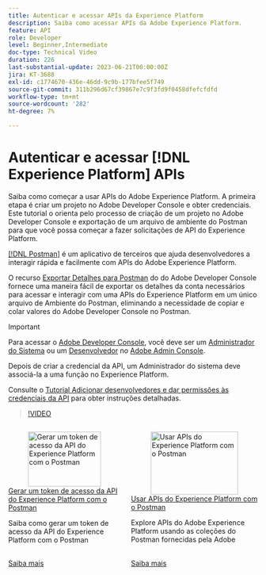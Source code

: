 ```yaml
---
title: Autenticar e acessar APIs da Experience Platform
description: Saiba como acessar APIs da Adobe Experience Platform.
feature: API
role: Developer
level: Beginner,Intermediate
doc-type: Technical Video
duration: 226
last-substantial-update: 2023-06-21T00:00:00Z
jira: KT-3688
exl-id: c1774670-436e-46dd-9c9b-177bfee5f749
source-git-commit: 311b296d67cf39867e7c9f3fd9f0458dfefcfdfd
workflow-type: tm+mt
source-wordcount: '282'
ht-degree: 7%

---
```


# Autenticar e acessar [!DNL Experience Platform] APIs

Saiba como começar a usar APIs do Adobe Experience Platform. A primeira etapa é criar um projeto no Adobe Developer Console e obter credenciais. Este tutorial o orienta pelo processo de criação de um projeto no Adobe Developer Console e exportação de um arquivo de ambiente do Postman para que você possa começar a fazer solicitações de API do Experience Platform.

[[!DNL Postman]](https://www.postman.com/) é um aplicativo de terceiros que ajuda desenvolvedores a interagir rápida e facilmente com APIs do Adobe Experience Platform.

O recurso [Exportar Detalhes para Postman](https://developer.adobe.com/console/home) do **&#x200B;**&#x200B;do Adobe Developer Console fornece uma maneira fácil de exportar os detalhes da conta necessários para acessar e interagir com uma APIs do Experience Platform em um único arquivo de Ambiente do Postman, eliminando a necessidade de copiar e colar valores do Adobe Developer Console no Postman.

>[!IMPORTANT]
>
>Para acessar o [Adobe Developer Console](https://developer.adobe.com/console/home), você deve ser um [Administrador do Sistema](https://helpx.adobe.com/br/enterprise/using/admin-roles.html) ou um [Desenvolvedor](https://helpx.adobe.com/br/enterprise/using/manage-developers.html#:~:text=Add%20developers%20to%20a%20single%20product%20profile&text=In%20the%20Admin%20Console%2C%20navigate,in%20the%20upper%2Dright%20corner.) no [Adobe Admin Console](https://adminconsole.adobe.com).
>
> Depois de criar a credencial da API, um Administrador do sistema deve associá-la a uma função no Experience Platform.
>
>Consulte o [Tutorial Adicionar desenvolvedores e dar permissões às credenciais da API](../admin/add-developers.md) para obter instruções detalhadas.


>[!VIDEO](https://video.tv.adobe.com/v/31682/?learn=on&enablevpops&captions=por_br)

<!-- CARDS
* generate-an-access-token.md
* use-apis-with-postman.md
-->
<!-- START CARDS HTML - DO NOT MODIFY BY HAND -->
<div class="columns">
    <div class="column is-half-tablet is-half-desktop is-one-third-widescreen" aria-label="Generate an Experience Platform API access token with Postman">
        <div class="card" style="height: 100%; display: flex; flex-direction: column; height: 100%;">
            <div class="card-image">
                <figure class="image x-is-16by9">
                    <a href="generate-an-access-token.md" title="Gerar um token de acesso da API do Experience Platform com o Postman" target="_blank" rel="referrer">
                        <img class="is-bordered-r-small" src="https://video.tv.adobe.com/v/32726/?format=jpeg&nocache=1752259602830&captions=por_br" alt="Gerar um token de acesso da API do Experience Platform com o Postman"
                             style="width: 100%; aspect-ratio: 16 / 9; object-fit: cover; overflow: hidden; display: block; margin: auto;">
                    </a>
                </figure>
            </div>
            <div class="card-content is-padded-small" style="display: flex; flex-direction: column; flex-grow: 1; justify-content: space-between;">
                <div class="top-card-content">
                    <p class="headline is-size-6 has-text-weight-bold">
                        <a href="generate-an-access-token.md" target="_blank" rel="referrer" title="Gerar um token de acesso da API do Experience Platform com o Postman">Gerar um token de acesso da API do Experience Platform com o Postman</a>
                    </p>
                    <p class="is-size-6">Saiba como gerar um token de acesso da API do Experience Platform com o Postman</p>
                </div>
                <a href="generate-an-access-token.md" target="_blank" rel="referrer" class="spectrum-Button spectrum-Button--outline spectrum-Button--primary spectrum-Button--sizeM" style="align-self: flex-start; margin-top: 1rem;">
                    <span class="spectrum-Button-label has-no-wrap has-text-weight-bold">Saiba mais</span>
                </a>
            </div>
        </div>
    </div>
    <div class="column is-half-tablet is-half-desktop is-one-third-widescreen" aria-label="Use Experience Platform APIs with Postman">
        <div class="card" style="height: 100%; display: flex; flex-direction: column; height: 100%;">
            <div class="card-image">
                <figure class="image x-is-16by9">
                    <a href="use-apis-with-postman.md" title="Usar APIs do Experience Platform com o Postman" target="_blank" rel="referrer">
                        <img class="is-bordered-r-small" src="https://video.tv.adobe.com/v/32724/?format=jpeg&nocache=1752259602844&captions=por_br" alt="Usar APIs do Experience Platform com o Postman"
                             style="width: 100%; aspect-ratio: 16 / 9; object-fit: cover; overflow: hidden; display: block; margin: auto;">
                    </a>
                </figure>
            </div>
            <div class="card-content is-padded-small" style="display: flex; flex-direction: column; flex-grow: 1; justify-content: space-between;">
                <div class="top-card-content">
                    <p class="headline is-size-6 has-text-weight-bold">
                        <a href="use-apis-with-postman.md" target="_blank" rel="referrer" title="Usar APIs do Experience Platform com o Postman">Usar APIs do Experience Platform com o Postman</a>
                    </p>
                    <p class="is-size-6">Explore APIs do Adobe Experience Platform usando as coleções do Postman fornecidas pela Adobe</p>
                </div>
                <a href="use-apis-with-postman.md" target="_blank" rel="referrer" class="spectrum-Button spectrum-Button--outline spectrum-Button--primary spectrum-Button--sizeM" style="align-self: flex-start; margin-top: 1rem;">
                    <span class="spectrum-Button-label has-no-wrap has-text-weight-bold">Saiba mais</span>
                </a>
            </div>
        </div>
    </div>
</div>
<!-- END CARDS HTML - DO NOT MODIFY BY HAND -->
